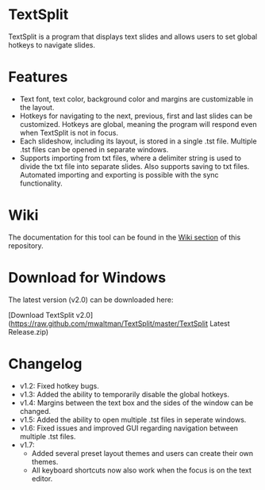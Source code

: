 # TextSplit
TextSplit is a program that displays text slides and allows users to set global hotkeys to navigate slides. 

# Features
- Text font, text color, background color and margins are customizable in the layout.
- Hotkeys for navigating to the next, previous, first and last slides can be customized. Hotkeys are global, meaning the program will respond even when TextSplit is not in focus.
- Each slideshow, including its layout, is stored in a single .tst file. Multiple .tst files can be opened in separate windows.
- Supports importing from txt files, where a delimiter string is used to divide the txt file into separate slides. Also supports saving to txt files. Automated importing and exporting is possible with the sync functionality.

# Wiki
The documentation for this tool can be found in the [Wiki section](https://github.com/mwaltman/TextSplit/wiki) of this repository.

# Download for Windows
The latest version (v2.0) can be downloaded here:

[Download TextSplit v2.0](https://raw.github.com/mwaltman/TextSplit/master/TextSplit Latest Release.zip)

# Changelog
- v1.2: Fixed hotkey bugs.
- v1.3: Added the ability to temporarily disable the global hotkeys.
- v1.4: Margins between the text box and the sides of the window can be changed.
- v1.5: Added the ability to open multiple .tst files in seperate windows.
- v1.6: Fixed issues and improved GUI regarding navigation between multiple .tst files.
- v1.7: 
  - Added several preset layout themes and users can create their own themes.
  - All keyboard shortcuts now also work when the focus is on the text editor.
